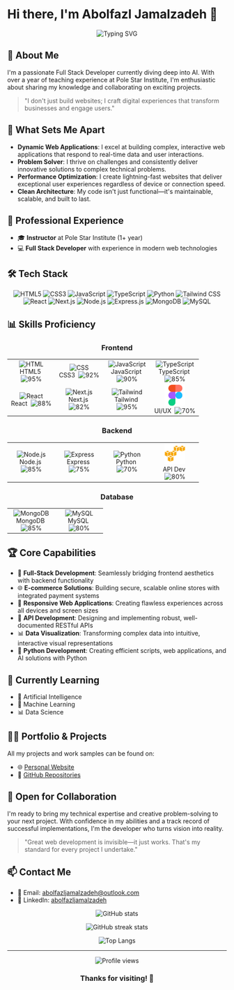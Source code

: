 # Hi there, I'm Abolfazl Jamalzadeh 👋

<div align="center">
  <img src="https://readme-typing-svg.herokuapp.com?font=Fira+Code&size=27&duration=3000&pause=1000&color=2F81F7&center=true&vCenter=true&width=435&lines=Frontend+Developer;Backend+Developer;Full+Stack+Developer;AI+Enthusiast" alt="Typing SVG" />
</div>

## 🚀 About Me
I'm a passionate Full Stack Developer currently diving deep into AI. With over a year of teaching experience at Pole Star Institute, I'm enthusiastic about sharing my knowledge and collaborating on exciting projects.

> "I don't just build websites; I craft digital experiences that transform businesses and engage users."

## 💪 What Sets Me Apart
- **Dynamic Web Applications**: I excel at building complex, interactive web applications that respond to real-time data and user interactions.
- **Problem Solver**: I thrive on challenges and consistently deliver innovative solutions to complex technical problems.
- **Performance Optimization**: I create lightning-fast websites that deliver exceptional user experiences regardless of device or connection speed.
- **Clean Architecture**: My code isn't just functional—it's maintainable, scalable, and built to last.

## 💼 Professional Experience
- 🎓 **Instructor** at Pole Star Institute (1+ year)
- 💻 **Full Stack Developer** with experience in modern web technologies

## 🛠️ Tech Stack
<div align="center">
  
  ![HTML5](https://img.shields.io/badge/-HTML5-E34F26?style=for-the-badge&logo=html5&logoColor=white)
  ![CSS3](https://img.shields.io/badge/-CSS3-1572B6?style=for-the-badge&logo=css3&logoColor=white)
  ![JavaScript](https://img.shields.io/badge/-JavaScript-F7DF1E?style=for-the-badge&logo=javascript&logoColor=black)
  ![TypeScript](https://img.shields.io/badge/-TypeScript-3178C6?style=for-the-badge&logo=typescript&logoColor=white)
  ![Python](https://img.shields.io/badge/-Python-3776AB?style=for-the-badge&logo=python&logoColor=white)
  ![Tailwind CSS](https://img.shields.io/badge/-Tailwind_CSS-38B2AC?style=for-the-badge&logo=tailwind-css&logoColor=white)
  ![React](https://img.shields.io/badge/-React-61DAFB?style=for-the-badge&logo=react&logoColor=black)
  ![Next.js](https://img.shields.io/badge/-Next.js-000000?style=for-the-badge&logo=next.js&logoColor=white)
  ![Node.js](https://img.shields.io/badge/-Node.js-339933?style=for-the-badge&logo=node.js&logoColor=white)
  ![Express.js](https://img.shields.io/badge/-Express.js-000000?style=for-the-badge&logo=express&logoColor=white)
  ![MongoDB](https://img.shields.io/badge/-MongoDB-47A248?style=for-the-badge&logo=mongodb&logoColor=white)
  ![MySQL](https://img.shields.io/badge/-MySQL-4479A1?style=for-the-badge&logo=mysql&logoColor=white)
  
</div>

## 📊 Skills Proficiency

<div align="center">

### Frontend
<table>
  <tr>
    <td align="center" width="96">
      <a>
        <img src="https://upload.wikimedia.org/wikipedia/commons/6/61/HTML5_logo_and_wordmark.svg" width="48" height="48" alt="HTML" />
      </a>
      <br>HTML5&nbsp;
      <img src="https://progress-bar.dev/95/?width=90" alt="95%" />
    </td>
    <td align="center" width="96">
      <a>
        <img src="https://upload.wikimedia.org/wikipedia/commons/d/d5/CSS3_logo_and_wordmark.svg" width="48" height="48" alt="CSS" />
      </a>
      <br>CSS3&nbsp;
      <img src="https://progress-bar.dev/92/?width=90" alt="92%" />
    </td>
    <td align="center" width="96">
      <a>
        <img src="https://upload.wikimedia.org/wikipedia/commons/9/99/Unofficial_JavaScript_logo_2.svg" width="48" height="48" alt="JavaScript" />
      </a>
      <br>JavaScript&nbsp;
      <img src="https://progress-bar.dev/90/?width=90" alt="90%" />
    </td>
    <td align="center" width="96">
      <a>
        <img src="https://upload.wikimedia.org/wikipedia/commons/4/4c/Typescript_logo_2020.svg" width="48" height="48" alt="TypeScript" />
      </a>
      <br>TypeScript&nbsp;
      <img src="https://progress-bar.dev/85/?width=90" alt="85%" />
    </td>
  </tr>
  <tr>
    <td align="center" width="96">
      <a>
        <img src="https://upload.wikimedia.org/wikipedia/commons/a/a7/React-icon.svg" width="48" height="48" alt="React" />
      </a>
      <br>React&nbsp;
      <img src="https://progress-bar.dev/88/?width=90" alt="88%" />
    </td>
    <td align="center" width="96">
      <a>
        <img src="https://seeklogo.com/images/N/next-js-logo-8FCFF51DD2-seeklogo.com.png" width="48" height="48" alt="Next.js" />
      </a>
      <br>Next.js&nbsp;
      <img src="https://progress-bar.dev/82/?width=90" alt="82%" />
    </td>
    <td align="center" width="96">
      <a>
        <img src="https://upload.wikimedia.org/wikipedia/commons/d/d5/Tailwind_CSS_Logo.svg" width="48" height="48" alt="Tailwind" />
      </a>
      <br>Tailwind&nbsp;
      <img src="https://progress-bar.dev/95/?width=90" alt="95%" />
    </td>
    <td align="center" width="96">
      <a>
        <img src="https://github.com/devicons/devicon/raw/master/icons/figma/figma-original.svg" width="48" height="48" alt="Figma" />
      </a>
      <br>UI/UX&nbsp;
      <img src="https://progress-bar.dev/70/?width=90" alt="70%" />
    </td>
  </tr>
</table>

### Backend
<table>
  <tr>
    <td align="center" width="96">
      <a>
        <img src="https://upload.wikimedia.org/wikipedia/commons/d/d9/Node.js_logo.svg" width="48" height="48" alt="Node.js" />
      </a>
      <br>Node.js&nbsp;
      <img src="https://progress-bar.dev/85/?width=90" alt="85%" />
    </td>
    <td align="center" width="96">
      <a>
        <img src="https://expressjs.com/images/express-facebook-share.png" width="48" height="48" alt="Express" />
      </a>
      <br>Express&nbsp;
      <img src="https://progress-bar.dev/75/?width=90" alt="75%" />
    </td>
    <td align="center" width="96">
      <a>
        <img src="https://upload.wikimedia.org/wikipedia/commons/c/c3/Python-logo-notext.svg" width="48" height="48" alt="Python" />
      </a>
      <br>Python&nbsp;
      <img src="https://progress-bar.dev/70/?width=90" alt="70%" />
    </td>
    <td align="center" width="96">
      <a>
        <img src="https://raw.githubusercontent.com/devicons/devicon/master/icons/amazonwebservices/amazonwebservices-original.svg" width="48" height="48" alt="API" />
      </a>
      <br>API Dev&nbsp;
      <img src="https://progress-bar.dev/80/?width=90" alt="80%" />
    </td>
  </tr>
</table>

### Database
<table>
  <tr>
    <td align="center" width="96"> 
      <a>
        <img src="https://www.vectorlogo.zone/logos/mongodb/mongodb-icon.svg" width="48" height="48" alt="MongoDB" />
      </a>
      <br>MongoDB&nbsp;
      <img src="https://progress-bar.dev/85/?width=90" alt="85%" />
    </td>
    <td align="center" width="96">
      <a>
        <img src="https://www.vectorlogo.zone/logos/mysql/mysql-icon.svg" width="48" height="48" alt="MySQL" />
      </a>
      <br>MySQL&nbsp;
      <img src="https://progress-bar.dev/80/?width=90" alt="80%" />
    </td>
  </tr>
</table>

</div>

## 🏆 Core Capabilities
- 🔄 **Full-Stack Development**: Seamlessly bridging frontend aesthetics with backend functionality
- 🌐 **E-commerce Solutions**: Building secure, scalable online stores with integrated payment systems
- 📱 **Responsive Web Applications**: Creating flawless experiences across all devices and screen sizes
- 🔧 **API Development**: Designing and implementing robust, well-documented RESTful APIs
- 📊 **Data Visualization**: Transforming complex data into intuitive, interactive visual representations
- 🐍 **Python Development**: Creating efficient scripts, web applications, and AI solutions with Python

## 🌱 Currently Learning
- 🤖 Artificial Intelligence
- 🧠 Machine Learning
- 📊 Data Science

## 👨‍💻 Portfolio & Projects
All my projects and work samples can be found on:
- 🌐 [Personal Website](https://abolfazljamalzadeh.ir)
- 📁 [GitHub Repositories](https://github.com/abolfazljamalzadeh?tab=repositories)

## 🤝 Open for Collaboration
I'm ready to bring my technical expertise and creative problem-solving to your next project. With confidence in my abilities and a track record of successful implementations, I'm the developer who turns vision into reality.

> "Great web development is invisible—it just works. That's my standard for every project I undertake."

## 📫 Contact Me
- 📧 Email: [abolfazljamalzadeh@outlook.com](mailto:abolfazljamalzadeh@outlook.com)
- 💼 LinkedIn: [abolfazljamalzadeh](https://www.linkedin.com/in/abolfazljamalzadeh/)

<div align="center">
  
  ![GitHub stats](https://github-readme-stats.vercel.app/api?username=abolfazljamalzadeh&show_icons=true&theme=tokyonight)
  
  ![GitHub streak stats](https://github-readme-streak-stats.herokuapp.com/?user=abolfazljamalzadeh&theme=tokyonight)
  
  ![Top Langs](https://github-readme-stats.vercel.app/api/top-langs/?username=abolfazljamalzadeh&layout=compact&theme=tokyonight)
  
</div>

---

<div align="center">
  <img src="https://komarev.com/ghpvc/?username=abolfazljamalzadeh&color=blue" alt="Profile views" />
  
  ### Thanks for visiting! 👋
</div> 
